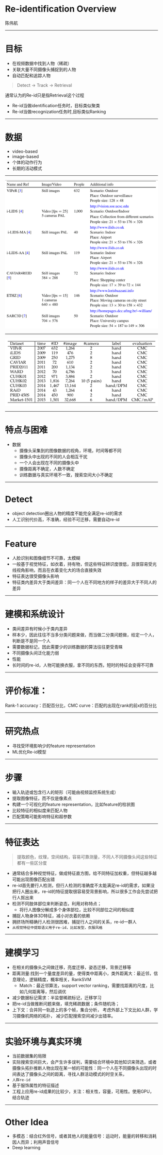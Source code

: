 <!-- $theme: default -->

# Re-identification Overview
陈伟航

---

# 目标
  - 在视频数据中找到人物（稀疏）
  - 关联大量不同摄像头捕捉到的人物
  - 自动匹配和追踪人物
  > Detect -> Track -> Retrieval
  
  通常认为的Re-id只是指Retrieval这个过程
  - Re-id当做identification任务时，目标类似聚类
  - Re-id当做recognization任务时,目标类似Ranking
---

# 数据
  - video-based
  - image-based
  - 个体的动作行为
  - 长期的活动模式
---

![](reiddataset.png)

---

![](reid2016.png)

---

# 特点与困难
- 数据
  - 摄像头采集到的图像数据的视角，环境，时间等都不同
  - 摄像头中出现的不同的人会相互干扰
  - 一个人会出现在不同的摄像头中
  - 摄像距离不确定，人数不确定
  - 训练数据与真实环境不一致，搜索空间大小不确定
  
---

# Detect
  - object detection圈出人物的精度不能完全满足re-id的需求
  - 人工识别代价高，不准确，经验不可迁移，需要自动re-id

---

# Feature
  - 人脸识别和图像细节不可靠，太模糊
  - 一般基于视觉特征，如衣着，持有物，但这些特征辨识度很低，且很容易受光线视角影响，而且在衣着变化大的场合直接失效
  - 特征表达很受摄像头影响
  - 特征类内差异大于类间差异：同一个人在不同地方的样子的差异大于不同人的差异

---

# 建模和系统设计
  - 类间差异有时候小于类内差异
  - 样本少，因此往往不当多分类问题来做，而当做二分类问题做，给定一个人，判断是不是同一个人
  - 需要数据标记，因此需要少的训练数据的算法往往更受青睐
  - 不同摄像头间泛化能力弱
  - 性能
  - 长时间的re-id，人物可能换衣服，拿不同的东西，短时的特征会变得不可靠

---

#  评价标准：
Rank-1 accuracy：匹配百分比，CMC curve：匹配的出现在rank的前x的百分比

---

# 研究热点
  - 寻找受环境影响少的feature representation
  - ML优化Re-id模型

---

# 步骤
  - 输入轨迹或包含行人的矩形（可能由视频监控系统生成）
  - 提取图像特征，而不仅是像素点
  - 构建一个可视化的feature representation，比如feature的柱状图
  - 比较特征的相似度来匹配人物
  - 匹配策略可能影响特征和超参数

---

# 特征表达
  
  > 提取颜色，纹理，空间结构，容易可靠测量，不同人不同摄像头间这些特征都有一些区分度
  
  - 通常结合多种视觉特征，做成特征直方图，给不同特征加权重，但特征越多越可能出现图像匹配出错
  - re-id首先要行人检测，但行人检测的准确度不太能满足re-id的需求，如果没把行人圈出来，re-id的特征提取很容易受背景影响，所以很多工作会先尝试把行人抠出来
  - 检测不同肢体部位来判断姿态，利用对称特点；
    - 将行人图像分解成多个身体部位，比较不同部位之间的相似度
  - 捕捉人物身体3D特征，减小对衣着的依赖
  - 拥挤场所精确行人检测很困难，捕捉行人之间的关系，re-id一群人
  - `从视觉特征中提取语义用于re-id，比如发型，衣服风格`

---

# 建模学习
  - 在相关的摄像头之间做迁移，亮度迁移，姿态迁移，背景迁移等
  - 距离测量:找到一个量度差异的量，使得类中距离小，类外距离大：最近邻，信息理论，逻辑精度，概率相关，RankSVM
    - Match：最近邻算法，support vector ranking，需要找距离的尺度，比如几何距离等，然后调优
  - 减少数据标记需求：半监督稀疏标记，迁移学习
  - 把re-id当做推断问题来做，填充稀疏数据；条件随机场；
  - 上下文：合并同一轨迹上的多个帧，集合分析， 考虑外部上下文比如人群，学习摄像机网络的拓扑， 减少匹配搜索空间减少出错率。

---

# 实验环境与真实环境
  - 当前数据集的局限
  - 实际搜索空间巨大，会产生许多误判，需要结合环境中其他知识来筛选，或者摄像头拓扑推断人物出现在某一帧的可能性：同一个人在不同摄像头出现的时间表达了摄像头之间的距离，寻找人群活动模式的时空关系，
  - `人群re-id`
  - 基于服饰属性的特征描述
  - 工程上应用re-id成果的比较少，关注：相关性，容量，可用性。使用GPU，结合轨迹

---

# Other Idea
  - 多模态：结合红外信号，或者其他人的能量信号：运动时，能量的转移和消耗因人而异；利用声音信号
  - Deep learning

